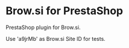 Brow.si for PrestaShop
=================

PrestaShop plugin for Brow.si.

Use 'a9jrMb' as Brow.si Site ID for tests.
